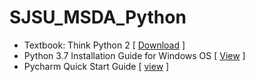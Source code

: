 # SJSU_MSDA_Python
* Textbook: Think Python 2 [ [Download](http://greenteapress.com/thinkpython2/thinkpython2.pdf) ]
* Python 3.7 Installation Guide for Windows OS [ [View](https://www.ics.uci.edu/~pattis/common/handouts/pythoneclipsejava/python.html) ]
* Pycharm Quick Start Guide [ [view](https://www.jetbrains.com/help/pycharm/quick-start-guide.html) ]
